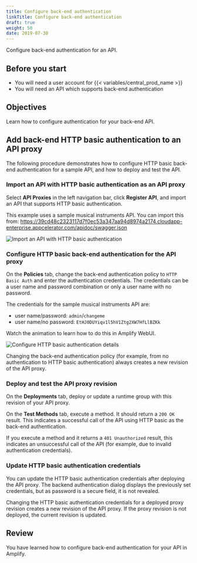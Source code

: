 ```yaml
---
title: Configure back-end authentication
linkTitle: Configure back-end authentication
draft: true
weight: 50
date: 2019-07-30
---
```

Configure back-end authentication for an API.

## Before you start

* You will need a user account for {{< variables/central_prod_name >}}
* You will need an API which supports back-end authentication

## Objectives

Learn how to configure authentication for your back-end API.

## Add back-end HTTP basic authentication to an API proxy

The following procedure demonstrates how to configure HTTP basic back-end authentication for a sample API, and how to deploy and test the API.

### Import an API with HTTP basic authentication as an API proxy

Select **API Proxies** in the left navigation bar, click **Register API**, and import an API that supports HTTP basic authentication.

This example uses a sample musical instruments API. You can import this from: <https://39cd48c2323117d7f0ec53a347aa94d8974a2174.cloudapp-enterprise.appcelerator.com/apidoc/swagger.json>

![Import an API with HTTP basic authentication](/Images/central/import-proxy.png)

### Configure HTTP basic back-end authentication for the API proxy

On the **Policies** tab, change the back-end authentication policy to `HTTP Basic Auth` and enter the authentication credentials. The credentials can be a user name and password combination or only a user name with no password.

The credentials for the sample musical instruments API are:

* user name/password: `admin`/`changeme`
* user name/no password: `EtHJ0DUYiqv1l5hV1Ztg2XW7HfLlBZKk`

Watch the animation to learn how to do this in Amplify WebUI.

![Configure HTTP basic authentication details](/Images/central/APICBackendHTTPBasic1Cropped.gif)

Changing the back-end authentication policy (for example, from no authentication to HTTP basic authentication) always creates a new revision of the API proxy.

### Deploy and test the API proxy revision

On the **Deployments** tab, deploy or update a runtime group with this revision of your API proxy.

On the **Test Methods** tab, execute a method. It should return a `200 OK` result. This indicates a successful call of the API using HTTP basic as the back-end authentication.

If you execute a method and it returns a `401 Unauthorized` result, this indicates an unsuccessful call of the API (for example, due to invalid authentication credentials).

### Update HTTP basic authentication credentials

You can update the HTTP basic authentication credentials after deploying the API proxy. The backend authentication dialog displays the previously set credentials, but as password is a secure field, it is not revealed.

Changing the HTTP basic authentication credentials for a deployed proxy revision creates a new revision of the API proxy. If the proxy revision is not deployed, the current revision is updated.

## Review

You have learned how to configure back-end authentication for your API in Amplify.
